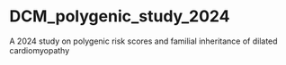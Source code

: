 # DCM_polygenic_study_2024
A 2024 study on polygenic risk scores and familial inheritance of dilated cardiomyopathy
